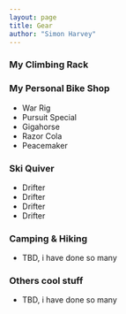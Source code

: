 ```yaml
---
layout: page
title: Gear
author: "Simon Harvey"
---
```


### My Climbing Rack


### My Personal Bike Shop
* War Rig
* Pursuit Special
* Gigahorse
* Razor Cola
* Peacemaker

### Ski Quiver
* Drifter
* Drifter
* Drifter
* Drifter

### Camping & Hiking
* TBD, i have done so many

### Others cool stuff
* TBD, i have done so many
